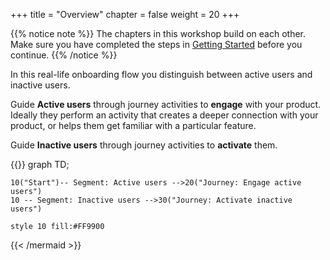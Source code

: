 +++
title = "Overview"
chapter = false
weight = 20
+++

{{% notice note %}}
The chapters in this workshop build on each other. Make sure you have completed the steps in [Getting Started](/getting-started/) before you continue.
{{% /notice %}}

In this real-life onboarding flow you distinguish between active users and inactive users.

Guide **Active users** through journey activities to **engage** with your product. Ideally they perform an activity that creates a deeper connection with your product, or helps them get familiar with a particular feature.

Guide **Inactive users** through journey activities to **activate** them.

{{<mermaid align="center">}}
graph TD;

    10("Start")-- Segment: Active users -->20("Journey: Engage active users")
    10 -- Segment: Inactive users -->30("Journey: Activate inactive users")

    style 10 fill:#FF9900
    
{{< /mermaid >}}
